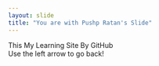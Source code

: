 ```yaml
---
layout: slide
title: "You are with Pushp Ratan's Slide"
---
```

This My Learning Site By GitHub                                                                                                 
                                                              Use the left arrow to go back!

